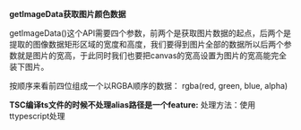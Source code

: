 **getImageData获取图片颜色数据**

getImageData()这个API需要四个参数，前两个是获取图片数据的起点，后两个是提取的图像数据矩形区域的宽度和高度，我们要得到图片全部的数据所以后两个参数就是图片的宽高，于此同时我们也要把canvas的宽高设置为图片的宽高能完全装下图片。

按顺序来看前四位组成一个以RGBA顺序的数据： rgba(red, green, blue, alpha)

**TSC编译ts文件的时候不处理alias路径是一个feature:**
处理方法：使用ttypescript处理
